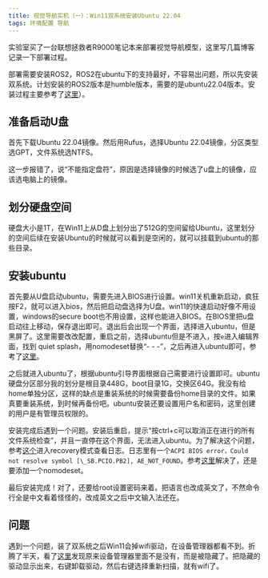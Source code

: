 ```yaml
---
title: 视觉导航实机（一）：Win11双系统安装Ubuntu 22.04
tags: 环境配置 导航
---
```


实验室买了一台联想拯救者R9000笔记本来部署视觉导航模型，这里写几篇博客记录一下部署过程。
<!--more-->

部署需要安装ROS2，ROS2在ubuntu下的支持最好，不容易出问题，所以先安装双系统。计划安装的ROS2版本是humble版本，需要的是ubuntu22.04版本。安装过程主要参考了[这里](https://blog.csdn.net/qq_42313591/article/details/136007211)）。

## 准备启动U盘

首先下载Ubuntu 22.04镜像。然后用Rufus，选择Ubuntu 22.04镜像，分区类型选GPT，文件系统选NTFS。

这一步报错了，说“不能指定盘符”，原因是选择镜像的时候选了u盘上的镜像，应该选电脑上的镜像。


## 划分硬盘空间

硬盘大小是1T，在Win11上从D盘上划分出了512G的空间留给Ubuntu，这里划分的空间后续在安装Ubuntu的时候就可以看到是空闲的，就可以挂载到ubuntu的那些目录。



## 安装ubuntu

首先要从U盘启动ubuntu，需要先进入BIOS进行设置。win11关机重新启动，疯狂按F2，就可以进入bios，然后把启动盘选择为U盘。win11的快速启动好像不用设置，windows的secure boot也不用设置，这样也能进入BIOS。在BIOS里把u盘启动往上移动，保存退出即可。退出后会出现一个界面，选择进入ubuntu，但是黑屏了。这里需要改改配置，重启之前，选择ubuntu但是不进入，按`e`进入编辑界面，找到 quiet splash，用nomodeset替换“- - -”，之后再进入ubuntu即可，参考了[这里](https://blog.csdn.net/xiangyong58/article/details/136078354)。

之后就进入ubuntu了，根据ubuntu引导界面根据自己需要进行设置即可。ubuntu硬盘分区部分我的划分是根目录448G，boot目录1G，交换区64G。我没有给home单独分区，这样的缺点是重装系统的时候需要备份home目录的文件。如果真要重装系统，到时候再备份吧。ubuntu安装还要设置用户名和密码，这里创建的用户是有管理员权限的。

安装完成后遇到一个问题。安装后重启，提示“按ctrl+c可以取消正在进行的所有文件系统检查”，并且一直停在这个界面，无法进入ubuntu。为了解决这个问题，参考[这个](https://blog.51cto.com/u_16213708/9149172)进入recovery模式查看日志。日志里有一个`ACPI BIOS error，Could not resolve symbol [\_SB.PCIO.PB2], AE_NOT_FOUND`。参考[这里](https://blog.csdn.net/chushengbajinban/article/details/136842778)解决了，还是要添加一个nomodeset。

最后安装完成！对了，还要给root设置密码来着。把语言也改成英文了，不然命令行全是中文看着怪怪的，改成英文之后中文输入法还在。

## 问题

遇到一个问题，装了双系统之后Win11会掉wifi驱动，在设备管理器都看不到。折腾了半天，看了[这里](https://www.iobit.com/en/knowledge-how-to-manage-unplugged-device-on-windows-104.php?from=db&to=unplug&name=db&ref=db12&lan=&type=free&ver=12.2.0.542&f=1)发现原来设备管理器里面不是没有，而是被隐藏了。把隐藏的驱动显示出来，右键卸载驱动，然后右键选择重新扫描，就有wifi了。
